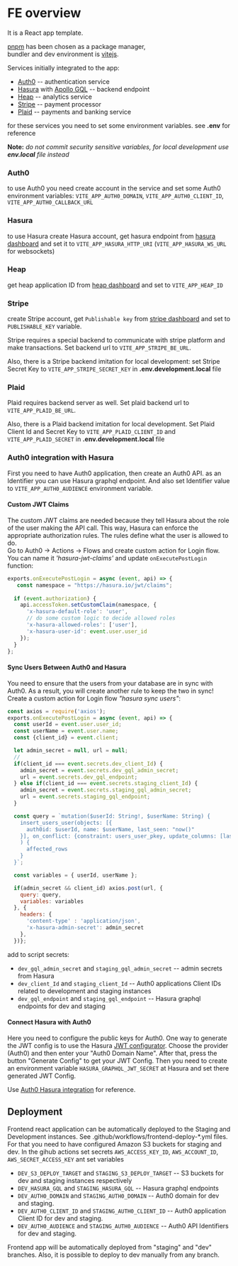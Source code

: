 # FE overview #

It is a React app template. 

[pnpm](https://pnpm.io) has been chosen as a package manager, <br/>
bundler and dev environment is [vitejs](https://vitejs.dev).

Services initially integrated to the app: 
 - [Auth0](https://auth0.com) -- authentication service
 - [Hasura](https://hasura.io) with [Apollo GQL](https://www.apollographql.com) -- backend endpoint
 - [Heap](https://developers.heap.io) -- analytics service 
 - [Stripe](https://stripe.com) -- payment processor
 - [Plaid](https://plaid.com) -- payments and banking service

for these services you need to set some environment variables. see **.env** for reference

**Note:** *do not commit security sensitive variables, for local development use **env.local** file instead*


### Auth0 ###
to use Auth0 you need create account in the service and set some Auth0 environment variables:
`VITE_APP_AUTH0_DOMAIN`, `VITE_APP_AUTH0_CLIENT_ID`, `VITE_APP_AUTH0_CALLBACK_URL`

### Hasura ###
to use Hasura create Hasura account, get hasura endpoint from [hasura dashboard](https://cloud.hasura.io/projects) and set it to `VITE_APP_HASURA_HTTP_URI` (`VITE_APP_HASURA_WS_URL` for websockets) 

### Heap ###
get heap application ID from [heap dashboard](https://heapanalytics.com/app) and set to `VITE_APP_HEAP_ID`

### Stripe ###
create Stripe account, get `Publishable key` from [stripe dashboard](https://dashboard.stripe.com/dashboard) and set to `PUBLISHABLE_KEY` variable. 

Stripe requires a special backend to communicate with stripe platform and make transactions.
Set backend url to `VITE_APP_STRIPE_BE_URL`.

Also, there is a Stripe backend imitation for local development:
set Stripe Secret Key to `VITE_APP_STRIPE_SECRET_KEY` in **.env.development.local** file

### Plaid ###
Plaid requires backend server as well. Set plaid backend url to `VITE_APP_PLAID_BE_URL`.

Also, there is a Plaid backend imitation for local development. 
Set Plaid Client Id and Secret Key to `VITE_APP_PLAID_CLIENT_ID` and `VITE_APP_PLAID_SECRET` in **.env.development.local** file

### Auth0 integration with Hasura ###
First you need to have Auth0 application, then create an Auth0 API. as an Identifier you can use Hasura graphql endpoint.
And also set Identifier value to `VITE_APP_AUTH0_AUDIENCE` environment variable.
#### Custom JWT Claims ####
The custom JWT claims are needed because they tell Hasura about the role of the user making the API call. This way, Hasura can enforce the appropriate authorization rules. The rules define what the user is allowed to do.<br>
Go to Auth0 -> Actions -> Flows and create custom action for Login flow.
You can name it _'hasura-jwt-claims'_ and update `onExecutePostLogin` function:
```js
exports.onExecutePostLogin = async (event, api) => {
   const namespace = "https://hasura.io/jwt/claims";
   
  if (event.authorization) {
    api.accessToken.setCustomClaim(namespace, {
      'x-hasura-default-role': 'user',
      // do some custom logic to decide allowed roles
      'x-hasura-allowed-roles': ['user'],
      'x-hasura-user-id': event.user.user_id
    });
  }
};
```
#### Sync Users Between Auth0 and Hasura ####
You need to ensure that the users from your database are in sync with Auth0. As a result, you will create another rule to keep the two in sync!
Create a custom action for Login flow _"hasura sync users"_:
```js
const axios = require('axios');
exports.onExecutePostLogin = async (event, api) => {
  const userId = event.user.user_id;
  const userName = event.user.name;
  const {client_id} = event.client;

  let admin_secret = null, url = null;
  //
  if(client_id === event.secrets.dev_client_Id) {
    admin_secret = event.secrets.dev_gql_admin_secret;
    url = event.secrets.dev_gql_endpoint;
  } else if(client_id === event.secrets.staging_client_Id) {
    admin_secret = event.secrets.staging_gql_admin_secret;
    url = event.secrets.staging_gql_endpoint;
  }

  const query = `mutation($userId: String!, $userName: String) {
    insert_users_user(objects: [{
      auth0id: $userId, name: $userName, last_seen: "now()"
    }], on_conflict: {constraint: users_user_pkey, update_columns: [last_seen, name]}
    ) {
      affected_rows
    }
  }`;

  const variables = { userId, userName };

  if(admin_secret && client_id) axios.post(url, {
    query: query,
    variables: variables
  }, {
    headers: {
      'content-type' : 'application/json',
      'x-hasura-admin-secret': admin_secret
    },
  })};
```
add to script secrets:
- `dev_gql_admin_secret` and `staging_gql_admin_secret` -- admin secrets from Hasura
- `dev_client_Id` and `staging_client_Id` -- Auth0 applications Client IDs related to development and staging instances 
- `dev_gql_endpoint` and `staging_gql_endpoint` -- Hasura graphql endpoints for dev and staging

#### Connect Hasura with Auth0 ####
Here you need to configure the public keys for Auth0. One way to generate the JWT config is to use the Hasura [JWT configurator](https://hasura.io/jwt-config/).
Choose the provider (Auth0) and then enter your "Auth0 Domain Name".
After that, press the button "Generate Config" to get your JWT Config.
Then you need to create an environment variable `HASURA_GRAPHQL_JWT_SECRET` at Hasura and set there generated JWT Config.

Use [Auth0 Hasura integration](https://hasura.io/learn/graphql/hasura-authentication/integrations/auth0/) for reference. 


## Deployment ##
Frontend react application can be automatically deployed to the Staging and Development instances.
See .github/workflows/frontend-deploy-*.yml files.
For that you need to have configured Amazon S3 buckets for staging and dev.
In the gihub actions set secrets `AWS_ACCESS_KEY_ID`, `AWS_ACCOUNT_ID`, `AWS_SECRET_ACCESS_KEY`
ant set variables 
- `DEV_S3_DEPLOY_TARGET` and `STAGING_S3_DEPLOY_TARGET` -- S3 buckets for dev and staging instances respectively
- `DEV_HASURA_GQL` and `STAGING_HASURA_GQL` -- Hasura graphql endpoints
- `DEV_AUTH0_DOMAIN` and `STAGING_AUTH0_DOMAIN` -- Auth0 domain for dev and staging.
- `DEV_AUTH0_CLIENT_ID` and `STAGING_AUTH0_CLIENT_ID` -- Auth0 application Client ID for dev and staging.
- `DEV_AUTH0_AUDIENCE` and `STAGING_AUTH0_AUDIENCE` -- Auth0 API Identifiers for dev and staging.

Frontend app will be automatically deployed from "staging" and "dev" branches. 
Also, it is possible to deploy to dev manually from any branch. 